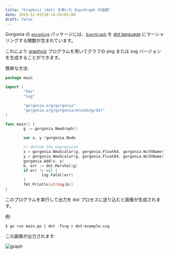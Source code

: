 ```yaml
---
title: "Graphviz (dot) を用いた ExprGraph の描画"
date: 2019-12-01T10:14:55+01:00
draft: false
---
```


Gorgonia の [`encoding`](https://godoc.org/gorgonia.org/gorgonia/encoding/dot) パッケージには、[`ExprGraph`](/reference/exprgraph) を [dot language](https://www.graphviz.org/doc/info/lang.html) にマーシャリングする関数が含まれています。

これにより [graphviz](https://www.graphviz.org/) プログラムを用いてグラフの png または svg バージョンを生成することができます。

簡単な方法:

```go
package main

import (
        "fmt"
        "log"

        "gorgonia.org/gorgonia"
        "gorgonia.org/gorgonia/encoding/dot"
)

func main() {
        g := gorgonia.NewGraph()

        var x, y *gorgonia.Node

        // define the expression
        x = gorgonia.NewScalar(g, gorgonia.Float64, gorgonia.WithName("x"))
        y = gorgonia.NewScalar(g, gorgonia.Float64, gorgonia.WithName("y"))
        gorgonia.Add(x, y)
        b, err := dot.Marshal(g)
        if err != nil {
                log.Fatal(err)
        }
        fmt.Println(string(b))
}
```

このプログラムを実行して出力を dot プロセスに送り込むと画像が生成されます。

例:

```shell
$ go run main.go | dot -Tsvg > dot-example.svg
```

この画像が出力されます:

![graph](/images/dot-example.svg)
